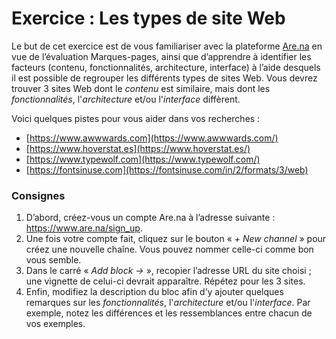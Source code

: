 # Exercice : Les types de site Web

Le but de cet exercice est de vous familiariser avec la plateforme [Are.na](http://Are.na) en vue de l’évaluation Marques-pages, ainsi que d’apprendre à identifier les facteurs (contenu, fonctionnalités, architecture, interface) à l’aide desquels il est possible de regrouper les différents types de sites Web. Vous devrez trouver 3 sites Web dont le *contenu* est similaire, mais dont les *fonctionnalités*, l'*architecture* et/ou l'*interface* diffèrent.

Voici quelques pistes pour vous aider dans vos recherches :

- [https://www.awwwards.com](https://www.awwwards.com/)
- [https://www.hoverstat.es](https://www.hoverstat.es/)
- [https://www.typewolf.com](https://www.typewolf.com/)
- [https://fontsinuse.com](https://fontsinuse.com/in/2/formats/3/web)

### Consignes

1. D’abord, créez-vous un compte Are.na à l’adresse suivante : https://www.are.na/sign_up.
2.  Une fois votre compte fait, cliquez sur le bouton « *+ New channel* » pour créez une nouvelle chaîne. Vous pouvez nommer celle-ci comme bon vous semble.
3. Dans le carré « *Add block →* », recopier l’adresse URL du site choisi ; une vignette de celui-ci devrait apparaître. Répétez pour les 3 sites.
4. Enfin, modifiez la description du bloc afin d’y ajouter quelques remarques sur les *fonctionnalités*, l'*architecture* et/ou l'*interface*. Par exemple, notez les différences et les ressemblances entre chacun de vos exemples.